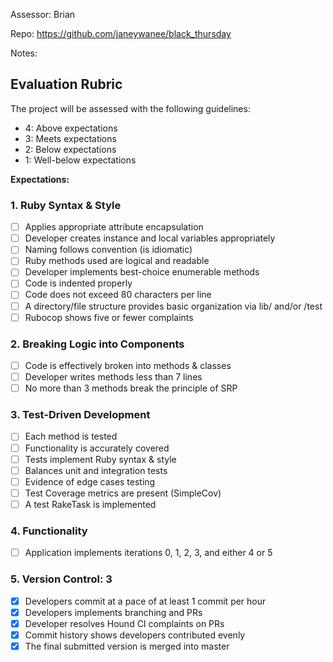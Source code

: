 Assessor: Brian 

Repo: https://github.com/janeywanee/black_thursday

Notes:


## Evaluation Rubric

The project will be assessed with the following guidelines:

* 4: Above expectations
* 3: Meets expectations
* 2: Below expectations
* 1: Well-below expectations

**Expectations:**

### 1. Ruby Syntax & Style

- [ ] Applies appropriate attribute encapsulation  
- [ ] Developer creates instance and local variables appropriately
- [ ] Naming follows convention (is idiomatic)
- [ ] Ruby methods used are logical and readable  
- [ ] Developer implements best-choice enumerable methods
- [ ] Code is indented properly
- [ ] Code does not exceed 80 characters per line
- [ ] A directory/file structure provides basic organization via lib/ and/or /test  
- [ ] Rubocop shows five or fewer complaints

### 2. Breaking Logic into Components

- [ ] Code is effectively broken into methods & classes
- [ ] Developer writes methods less than 7 lines
- [ ] No more than 3 methods break the principle of SRP

### 3. Test-Driven Development

- [ ] Each method is tested  
- [ ] Functionality is accurately covered
- [ ] Tests implement Ruby syntax & style   
- [ ] Balances unit and integration tests
- [ ] Evidence of edge cases testing
- [ ] Test Coverage metrics are present (SimpleCov)
- [ ] A test RakeTask is implemented

### 4. Functionality

- [ ] Application implements iterations 0, 1, 2, 3, and either 4 or 5

### 5. Version Control: 3

- [x] Developers commit at a pace of at least 1 commit per hour
- [x] Developers implements branching and PRs
- [x] Developer resolves Hound CI complaints on PRs
- [x] Commit history shows developers contributed evenly
- [x] The final submitted version is merged into master
